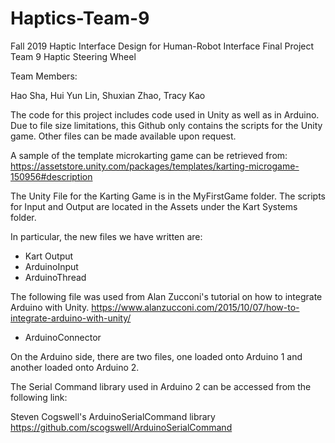 # Haptics-Team-9
Fall 2019 Haptic Interface Design for Human-Robot Interface Final Project Team 9 Haptic Steering Wheel

Team Members:

Hao Sha, Hui Yun Lin, Shuxian Zhao, Tracy Kao





The code for this project includes code used in Unity as well as in Arduino.
Due to file size limitations, this Github only contains the scripts for the Unity game. Other files can be made available upon request.


A sample of the template microkarting game can be retrieved from:
https://assetstore.unity.com/packages/templates/karting-microgame-150956#description


The Unity File for the Karting Game is in the MyFirstGame folder. The scripts for Input and Output are located in the Assets under the Kart Systems folder.

In particular, the new files we have written are:
- Kart Output
- ArduinoInput
- ArduinoThread

The following file was used from Alan Zucconi's tutorial on how to integrate Arduino with Unity.
https://www.alanzucconi.com/2015/10/07/how-to-integrate-arduino-with-unity/

- ArduinoConnector 




On the Arduino side, there are two files, one loaded onto Arduino 1 and another loaded onto Arduino 2.

The Serial Command library used in Arduino 2 can be accessed from the following link:

Steven Cogswell's ArduinoSerialCommand library
https://github.com/scogswell/ArduinoSerialCommand
